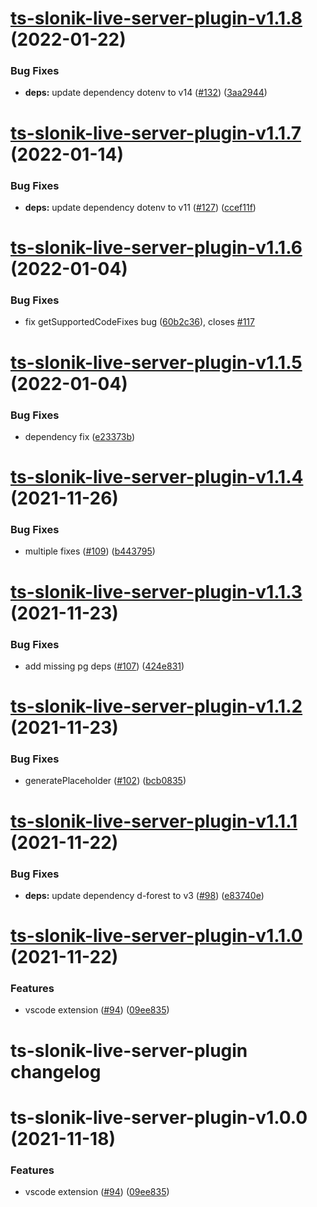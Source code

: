 # [ts-slonik-live-server-plugin-v1.1.8](https://github.com/hoonoh/slonik-live-server/compare/ts-slonik-live-server-plugin-v1.1.7...ts-slonik-live-server-plugin-v1.1.8) (2022-01-22)


### Bug Fixes

* **deps:** update dependency dotenv to v14 ([#132](https://github.com/hoonoh/slonik-live-server/issues/132)) ([3aa2944](https://github.com/hoonoh/slonik-live-server/commit/3aa294489312ef43c4583627919b565c834eb6d7))

# [ts-slonik-live-server-plugin-v1.1.7](https://github.com/hoonoh/slonik-live-server/compare/ts-slonik-live-server-plugin-v1.1.6...ts-slonik-live-server-plugin-v1.1.7) (2022-01-14)


### Bug Fixes

* **deps:** update dependency dotenv to v11 ([#127](https://github.com/hoonoh/slonik-live-server/issues/127)) ([ccef11f](https://github.com/hoonoh/slonik-live-server/commit/ccef11fe084c2480900b10ccb1767d3ed13ccdd0))

# [ts-slonik-live-server-plugin-v1.1.6](https://github.com/hoonoh/slonik-live-server/compare/ts-slonik-live-server-plugin-v1.1.5...ts-slonik-live-server-plugin-v1.1.6) (2022-01-04)


### Bug Fixes

* fix getSupportedCodeFixes bug ([60b2c36](https://github.com/hoonoh/slonik-live-server/commit/60b2c3639c73cafae91d5b95d06967d95021bd21)), closes [#117](https://github.com/hoonoh/slonik-live-server/issues/117)

# [ts-slonik-live-server-plugin-v1.1.5](https://github.com/hoonoh/slonik-live-server/compare/ts-slonik-live-server-plugin-v1.1.4...ts-slonik-live-server-plugin-v1.1.5) (2022-01-04)


### Bug Fixes

* dependency fix ([e23373b](https://github.com/hoonoh/slonik-live-server/commit/e23373b08f75a2ce720cae25d7e00b355cbe3f82))

# [ts-slonik-live-server-plugin-v1.1.4](https://github.com/hoonoh/slonik-live-server/compare/ts-slonik-live-server-plugin-v1.1.3...ts-slonik-live-server-plugin-v1.1.4) (2021-11-26)


### Bug Fixes

* multiple fixes ([#109](https://github.com/hoonoh/slonik-live-server/issues/109)) ([b443795](https://github.com/hoonoh/slonik-live-server/commit/b4437956e2985b03d905017115ea4b18a7a56e5d))

# [ts-slonik-live-server-plugin-v1.1.3](https://github.com/hoonoh/slonik-live-server/compare/ts-slonik-live-server-plugin-v1.1.2...ts-slonik-live-server-plugin-v1.1.3) (2021-11-23)


### Bug Fixes

* add missing pg deps ([#107](https://github.com/hoonoh/slonik-live-server/issues/107)) ([424e831](https://github.com/hoonoh/slonik-live-server/commit/424e8310b73e2988e4313c0cce7a0524aa1b6aa3))

# [ts-slonik-live-server-plugin-v1.1.2](https://github.com/hoonoh/slonik-live-server/compare/ts-slonik-live-server-plugin-v1.1.1...ts-slonik-live-server-plugin-v1.1.2) (2021-11-23)


### Bug Fixes

* generatePlaceholder ([#102](https://github.com/hoonoh/slonik-live-server/issues/102)) ([bcb0835](https://github.com/hoonoh/slonik-live-server/commit/bcb0835d0aa7119014ce9c56315faf7d1434a83e))

# [ts-slonik-live-server-plugin-v1.1.1](https://github.com/hoonoh/slonik-live-server/compare/ts-slonik-live-server-plugin-v1.1.0...ts-slonik-live-server-plugin-v1.1.1) (2021-11-22)


### Bug Fixes

* **deps:** update dependency d-forest to v3 ([#98](https://github.com/hoonoh/slonik-live-server/issues/98)) ([e83740e](https://github.com/hoonoh/slonik-live-server/commit/e83740eeb1940559feda33212c0275d95c1d6f03))

# [ts-slonik-live-server-plugin-v1.1.0](https://github.com/hoonoh/slonik-live-server/compare/ts-slonik-live-server-plugin-v1.0.0...ts-slonik-live-server-plugin-v1.1.0) (2021-11-22)


### Features

* vscode extension ([#94](https://github.com/hoonoh/slonik-live-server/issues/94)) ([09ee835](https://github.com/hoonoh/slonik-live-server/commit/09ee8356b45ccd780a25a2b51059427588b6b89d))

# ts-slonik-live-server-plugin changelog

# ts-slonik-live-server-plugin-v1.0.0 (2021-11-18)


### Features

* vscode extension ([#94](https://github.com/hoonoh/slonik-live-server/issues/94)) ([09ee835](https://github.com/hoonoh/slonik-live-server/commit/09ee8356b45ccd780a25a2b51059427588b6b89d))
